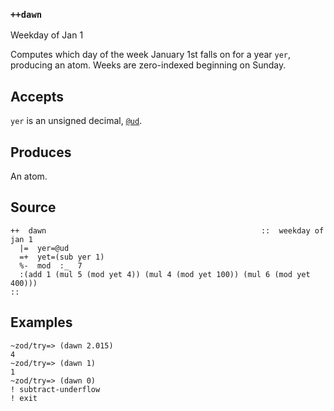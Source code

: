 ### `++dawn`

Weekday of Jan 1

Computes which day of the week January 1st falls on for a year `yer`,
producing an atom. Weeks are zero-indexed beginning on Sunday.

Accepts
-------

`yer` is an unsigned decimal, [`@ud`]().

Produces
--------

An atom.

Source
------

    ++  dawn                                                ::  weekday of jan 1
      |=  yer=@ud
      =+  yet=(sub yer 1)
      %-  mod  :_  7
      :(add 1 (mul 5 (mod yet 4)) (mul 4 (mod yet 100)) (mul 6 (mod yet 400)))
    ::

Examples
--------

    ~zod/try=> (dawn 2.015)
    4
    ~zod/try=> (dawn 1)
    1
    ~zod/try=> (dawn 0)
    ! subtract-underflow
    ! exit


